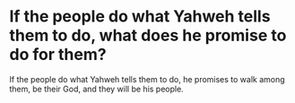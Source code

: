 # If the people do what Yahweh tells them to do, what does he promise to do for them?

If the people do what Yahweh tells them to do, he promises to walk among them, be their God, and they will be his people.
